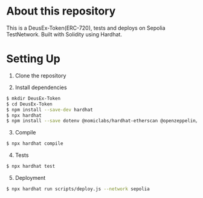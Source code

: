 # About this repository

This is a DeusEx-Token(ERC-720), tests and deploys on Sepolia TestNetwork. Built with Solidity using Hardhat.

# Setting Up


1. Clone the repository

2. Install dependencies

```bash
$ mkdir DeusEx-Token
$ cd DeusEx-Token
$ npm install --save-dev hardhat
$ npx hardhat
$ npm install --save dotenv @nomiclabs/hardhat-etherscan @openzeppelin/contracts
```

3. Compile
```bash
$ npx hardhat compile
```

4. Tests

```bash
$ npx hardhat test
```

5. Deployment
```bash
$ npx hardhat run scripts/deploy.js --network sepolia
```
